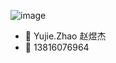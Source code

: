 ![image](https://github-readme-stats.vercel.app/api?username=zx5435&show_icons=true&theme=vue)

- 👋 Yujie.Zhao 赵煜杰
- 💬 13816076964
